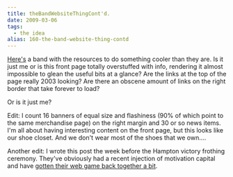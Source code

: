 ```yaml
---
title: theBandWebsiteThingCont'd.
date: 2009-03-06
tags: 
  - the idea
alias: 160-the-band-website-thing-contd
---
```


[Here's](http://phish.com/) a band with the resources to do something cooler than they are. Is it just me or is this front page totally overstuffed with info, rendering it almost impossible to glean the useful bits at a glance? Are the links at the top of the page really 2003 looking? Are there an obscene amount of links on the right border that take forever to load?

Or is it just me?

Edit: I count 16 banners of equal size and flashiness (90% of which point to the same merchandise page) on the right margin and 30 or so news items. I'm all about having interesting content on the front page, but this looks like our shoe closet. And we don't wear most of the shoes that we own....

Another edit: I wrote this post the week before the Hampton victory frothing ceremony. They've obviously had a recent injection of motivation capital and have [gotten their web game back together a bit](http://phish.com/).